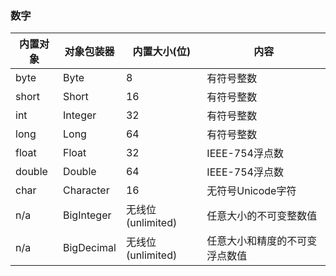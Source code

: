 ### 数字

内置对象|对象包装器|内置大小(位)|内容
---|---|---|---
byte|Byte|8|有符号整数
short|Short|16|有符号整数
int|Integer|32|有符号整数
long|Long|64|有符号整数
float|Float|32|IEEE-754浮点数
double|Double|64|IEEE-754浮点数
char|Character|16|无符号Unicode字符
n/a|BigInteger|无线位(unlimited)|任意大小的不可变整数值
n/a|BigDecimal|无线位(unlimited)|任意大小和精度的不可变浮点数值





